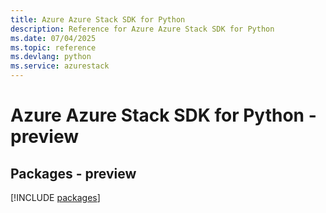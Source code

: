 ```yaml
---
title: Azure Azure Stack SDK for Python
description: Reference for Azure Azure Stack SDK for Python
ms.date: 07/04/2025
ms.topic: reference
ms.devlang: python
ms.service: azurestack
---
```

# Azure Azure Stack SDK for Python - preview
## Packages - preview
[!INCLUDE [packages](azure-stack-index.md)]